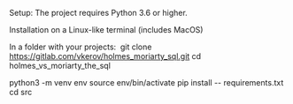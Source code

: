 Setup:
The project requires Python 3.6 or higher.

Installation on a Linux-like terminal (includes MacOS)

In a folder with your projects:
 git clone https://gitlab.com/vkerov/holmes_moriarty_sql.git
cd holmes_vs_moriarty_the_sql

python3 -m venv env
source env/bin/activate
pip install -- requirements.txt
cd src


